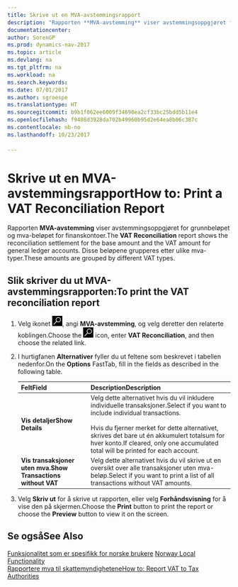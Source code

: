 ```yaml
---
title: Skrive ut en MVA-avstemmingsrapport
description: "Rapporten **MVA-avstemming** viser avstemmingsoppgjøret for grunnbeløpet og mva-beløpet for finanskontoer. Disse beløpene grupperes etter ulike mva-typer."
documentationcenter: 
author: SorenGP
ms.prod: dynamics-nav-2017
ms.topic: article
ms.devlang: na
ms.tgt_pltfrm: na
ms.workload: na
ms.search.keywords: 
ms.date: 07/01/2017
ms.author: sgroespe
ms.translationtype: HT
ms.sourcegitcommit: b9b1f062ee6009f34698ea2cf33bc25bdd5b11e4
ms.openlocfilehash: f9408d3928da702b49960b95d2e64ea8b06c387c
ms.contentlocale: nb-no
ms.lasthandoff: 10/23/2017

---
```

# <a name="how-to-print-a-vat-reconciliation-report"></a><span data-ttu-id="a36c4-104">Skrive ut en MVA-avstemmingsrapport</span><span class="sxs-lookup"><span data-stu-id="a36c4-104">How to: Print a VAT Reconciliation Report</span></span>
<span data-ttu-id="a36c4-105">Rapporten **MVA-avstemming** viser avstemmingsoppgjøret for grunnbeløpet og mva-beløpet for finanskontoer.</span><span class="sxs-lookup"><span data-stu-id="a36c4-105">The **VAT Reconciliation** report shows the reconciliation settlement for the base amount and the VAT amount for general ledger accounts.</span></span> <span data-ttu-id="a36c4-106">Disse beløpene grupperes etter ulike mva-typer.</span><span class="sxs-lookup"><span data-stu-id="a36c4-106">These amounts are grouped by different VAT types.</span></span>  

## <a name="to-print-the-vat-reconciliation-report"></a><span data-ttu-id="a36c4-107">Slik skriver du ut MVA-avstemmingsrapporten:</span><span class="sxs-lookup"><span data-stu-id="a36c4-107">To print the VAT reconciliation report</span></span>  

1.  <span data-ttu-id="a36c4-108">Velg ikonet ![Søk etter side eller rapport](../../media/ui-search/search_small.png "Søk etter side eller rapport"), angi **MVA-avstemming**, og velg deretter den relaterte koblingen.</span><span class="sxs-lookup"><span data-stu-id="a36c4-108">Choose the ![Search for Page or Report](../../media/ui-search/search_small.png "Search for Page or Report icon") icon, enter **VAT Reconciliation**, and then choose the related link.</span></span>  
2.  <span data-ttu-id="a36c4-109">I hurtigfanen **Alternativer** fyller du ut feltene som beskrevet i tabellen nedenfor.</span><span class="sxs-lookup"><span data-stu-id="a36c4-109">On the **Options** FastTab, fill in the fields as described in the following table.</span></span>  

    |<span data-ttu-id="a36c4-110">Felt</span><span class="sxs-lookup"><span data-stu-id="a36c4-110">Field</span></span>|<span data-ttu-id="a36c4-111">Description</span><span class="sxs-lookup"><span data-stu-id="a36c4-111">Description</span></span>|  
    |---------------------------------|---------------------------------------|  
    |<span data-ttu-id="a36c4-112">**Vis detaljer**</span><span class="sxs-lookup"><span data-stu-id="a36c4-112">**Show Details**</span></span>|<span data-ttu-id="a36c4-113">Velg dette alternativet hvis du vil inkludere individuelle transaksjoner.</span><span class="sxs-lookup"><span data-stu-id="a36c4-113">Select if you want to include individual transactions.</span></span><br /><br /> <span data-ttu-id="a36c4-114">Hvis du fjerner merket for dette alternativet, skrives det bare ut én akkumulert totalsum for hver konto.</span><span class="sxs-lookup"><span data-stu-id="a36c4-114">If cleared, only one accumulated total will be printed for each account.</span></span>|  
    |<span data-ttu-id="a36c4-115">**Vis transaksjoner uten mva.**</span><span class="sxs-lookup"><span data-stu-id="a36c4-115">**Show Transactions without VAT**</span></span>|<span data-ttu-id="a36c4-116">Velg dette alternativet hvis du vil skrive ut en oversikt over alle transaksjoner uten mva-beløp.</span><span class="sxs-lookup"><span data-stu-id="a36c4-116">Select if you want to print a list of all transactions without VAT amounts.</span></span>|  

3.  <span data-ttu-id="a36c4-117">Velg **Skriv ut** for å skrive ut rapporten, eller velg **Forhåndsvisning** for å vise den på skjermen.</span><span class="sxs-lookup"><span data-stu-id="a36c4-117">Choose the **Print** button to print the report or choose the **Preview** button to view it on the screen.</span></span>  

## <a name="see-also"></a><span data-ttu-id="a36c4-118">Se også</span><span class="sxs-lookup"><span data-stu-id="a36c4-118">See Also</span></span>  
 <span data-ttu-id="a36c4-119">[Funksjonalitet som er spesifikk for norske brukere](norway-local-functionality.md) </span><span class="sxs-lookup"><span data-stu-id="a36c4-119">[Norway Local Functionality](norway-local-functionality.md) </span></span>  
 [<span data-ttu-id="a36c4-120">Rapportere mva til skattemyndighetene</span><span class="sxs-lookup"><span data-stu-id="a36c4-120">How to: Report VAT to Tax Authorities</span></span>](../../finance-how-report-vat.md)

